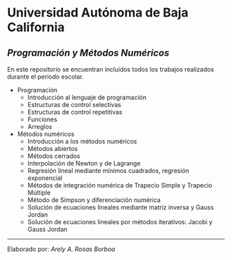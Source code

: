 # Universidad Autónoma de Baja California
## _Programación y Métodos Numéricos_

En este repositorio se encuentran incluídos todos los trabajos realizados durante el periodo escolar. 

* Programación
  - Introducción al lenguaje de programación
  - Estructuras de control selectivas
  - Estructuras de control repetitivas
  - Funciones
  - Arreglos
* Métodos numéricos
  - Introducción a los métodos numéricos
  - Métodos abiertos
  - Métodos cerrados
  - Interpolación de Newton y de Lagrange
  - Regresión lineal mediante mínimos cuadrados, regresión exponencial
  - Métodos de integración numérica de Trapecio Simple y Trapecio Múltiple
  - Método de Simpson y diferenciación numérica
  - Solución de ecuaciones lineales mediante matriz inversa y Gauss Jordan
  - Solución de ecuaciones lineales por métodos iterativos: Jacobi y Gauss Jordan 
________________________________________________________________________________________________________________________
Elaborado por: _Arely A. Rosas Borboa_
